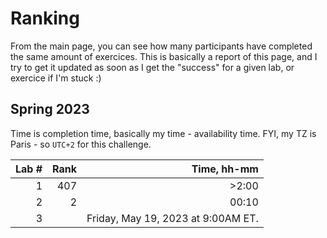 # Ranking

From the main page, you can see how many participants have completed the same amount of exercices. This is basically a report of this page, and I try to get it updated as soon as I get the "success" for a given lab, or exercice if I'm stuck :)

## Spring 2023

Time is completion time, basically my time - availability time. FYI, my TZ is Paris - so `UTC+2` for this challenge.

| Lab # | Rank | Time, hh-mm |
| ----: | ---: | ----: |
| 1     |  407 | >2:00 |
| 2     |    2 | 00:10 |
| 3     |      | Friday, May 19, 2023 at 9:00AM ET. |